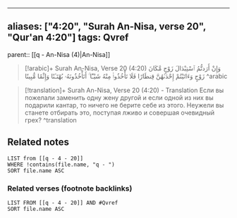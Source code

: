 
---
aliases: ["4:20", "Surah An-Nisa, verse 20", "Qur'an 4:20"]
tags: Qvref
---

parent:: [[q - An-Nisa (4)|An-Nisa]]

> [!arabic]+ Surah An-Nisa, Verse 20 (4:20)
> <span class="quran-arabic">وَإِنْ أَرَدتُّمُ ٱسْتِبْدَالَ زَوْجٍ مَّكَانَ زَوْجٍ وَءَاتَيْتُمْ إِحْدَىٰهُنَّ قِنطَارًا فَلَا تَأْخُذُوا۟ مِنْهُ شَيْـًٔا ۚ أَتَأْخُذُونَهُۥ بُهْتَـٰنًا وَإِثْمًا مُّبِينًا</span>
^arabic

> [!translation]+ Surah An-Nisa, Verse 20 (4:20) - Translation
> Если вы пожелали заменить одну жену другой и если одной из них вы подарили кантар, то ничего не берите себе из этого. Неужели вы станете отбирать это, поступая лживо и совершая очевидный грех?
^translation



## Related notes
```dataview
LIST from [[q - 4 - 20]]
WHERE !contains(file.name, "q - ")
SORT file.name ASC
```

### Related verses (footnote backlinks)
```dataview
LIST FROM [[q - 4 - 20]] AND #Qvref
SORT file.name ASC
```

